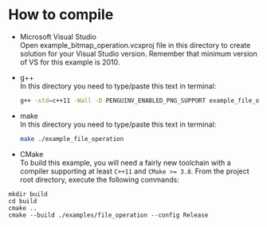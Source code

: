 # How to compile    
- Microsoft Visual Studio    
Open example_bitmap_operation.vcxproj file in this directory to create solution for your Visual Studio version. Remember that minimum version of VS for this example is 2010.

- g++    
In this directory you need to type/paste this text in terminal:    
	```bash
	g++ -std=c++11 -Wall -D PENGUINV_ENABLED_PNG_SUPPORT example_file_operation.cpp ../../src/image_function_helper.cpp ../../src/image_function.cpp ../../src/file/file_image.cpp ../../src/file/bmp_image.cpp ../../src/file/png_image.cpp ../../src/file/jpeg_image.cpp -o application -lpng -ljpeg
	```

- make    
In this directory you need to type/paste this text in terminal:    
	```bash
	make ./example_file_operation
	```

- CMake    
To build this example, you will need a fairly new toolchain with a compiler supporting at least
`C++11` and `CMake >= 3.8`.
From the project root directory, execute the following commands:
```
mkdir build
cd build
cmake ..
cmake --build ./examples/file_operation --config Release
```
